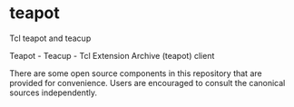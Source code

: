 # teapot
Tcl teapot and teacup

Teapot - 
Teacup - Tcl Extension Archive (teapot) client

There are some open source components in this repository that are provided for convenience. 
Users are encouraged to consult the canonical sources independently. 
